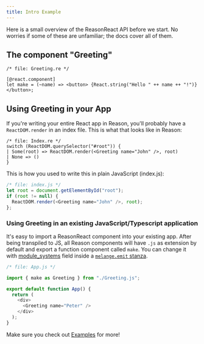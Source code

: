 ```yaml
---
title: Intro Example
---
```


Here is a small overview of the ReasonReact API before we start. No worries if some of these are unfamiliar; the docs cover all of them.

## The component "Greeting"

```reason
/* file: Greeting.re */

[@react.component]
let make = (~name) => <button> {React.string("Hello " ++ name ++ "!")} </button>;
```

## Using Greeting in your App

If you're writing your entire React app in Reason, you'll probably have a `ReactDOM.render` in an index file. This is what that looks like in Reason:

```reason
/* file: Index.re */
switch (ReactDOM.querySelector("#root")) {
| Some(root) => ReactDOM.render(<Greeting name="John" />, root)
| None => ()
}
```

This is how you used to write this in plain JavaScript (index.js):

```js
/* file: index.js */
let root = document.getElementById("root");
if (root != null) {
  ReactDOM.render(<Greeting name="John" />, root);
};
```

### Using Greeting in an existing JavaScript/Typescript application

It's easy to import a ReasonReact component into your existing app. After being transpiled to JS, all Reason components will have `.js` as extension by default and export a function component called `make`. You can change it with [module_systems](https://melange.re/v2.0.0/build-system/#commonjs-or-es6-modules) field inside a [`melange.emit` stanza](https://dune.readthedocs.io/en/stable/melange.html#melange-emit).

```js
/* file: App.js */

import { make as Greeting } from "./Greeting.js";

export default function App() {
  return (
    <div>
      <Greeting name="Peter" />
    </div>
  );
}
```

Make sure you check out [Examples](simple) for more!

